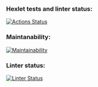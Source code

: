 ### Hexlet tests and linter status:
[![Actions Status](https://github.com/alekseifeniuk/python-project-lvl1/workflows/hexlet-check/badge.svg)](https://github.com/alekseifeniuk/python-project-lvl1/actions)

### Maintanability:
[![Maintainability](https://api.codeclimate.com/v1/badges/a99a88d28ad37a79dbf6/maintainability)](https://codeclimate.com/github/codeclimate/codeclimate/maintainability)

### Linter status:
[![Linter Status](https://github.com/alekseifeniuk/python-project-lvl1/actions/workflows/lint.yml/badge.svg)](https://github.com/alekseifeniuk/python-project-lvl1/actions)
